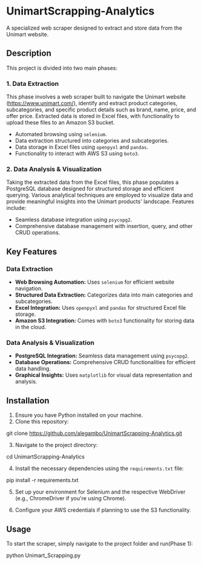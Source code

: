 # UnimartScrapping-Analytics


A specialized web scraper designed to extract and store data from the Unimart website.

## Description

This project is divided into two main phases:

### 1. Data Extraction
This phase involves a web scraper built to navigate the Unimart website (https://www.unimart.com/), identify and extract product categories, subcategories, and specific product details such as brand, name, price, and offer price. Extracted data is stored in Excel files, with functionality to upload these files to an Amazon S3 bucket.

- Automated browsing using `selenium`.
- Data extraction structured into categories and subcategories.
- Data storage in Excel files using `openpyxl` and `pandas`.
- Functionality to interact with AWS S3 using `boto3`.

### 2. Data Analysis & Visualization
Taking the extracted data from the Excel files, this phase populates a PostgreSQL database designed for structured storage and efficient querying. Various analytical techniques are employed to visualize data and provide meaningful insights into the Unimart products' landscape. Features include:

- Seamless database integration using `psycopg2`.
- Comprehensive database management with insertion, query, and other CRUD operations.

## Key Features

### Data Extraction
- **Web Browsing Automation:** Uses `selenium` for efficient website navigation.
- **Structured Data Extraction:** Categorizes data into main categories and subcategories.
- **Excel Integration:** Uses `openpyxl` and `pandas` for structured Excel file storage.
- **Amazon S3 Integration:** Comes with `boto3` functionality for storing data in the cloud.

### Data Analysis & Visualization
- **PostgreSQL Integration:** Seamless data management using `psycopg2`.
- **Database Operations:** Comprehensive CRUD functionalities for efficient data handling.
- **Graphical Insights:** Uses `matplotlib` for visual data representation and analysis.

## Installation

1. Ensure you have Python installed on your machine.
2. Clone this repository:

git clone https://github.com/alegambo/UnimartScrapping-Analytics.git


3. Navigate to the project directory:

cd UnimartScrapping-Analytics


4. Install the necessary dependencies using the `requirements.txt` file:

pip install -r requirements.txt


5. Set up your environment for Selenium and the respective WebDriver (e.g., ChromeDriver if you're using Chrome).

6. Configure your AWS credentials if planning to use the S3 functionality.


## Usage

To start the scraper, simply navigate to the project folder and run(Phase 1):

python Unimart_Scrapping.py

